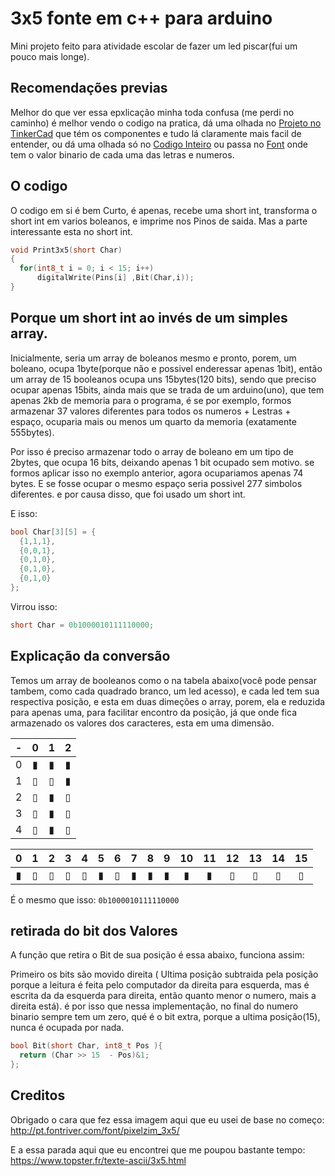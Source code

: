 # 3x5 fonte em c++ para arduino
Mini projeto feito para atividade escolar de fazer um led piscar(fui um pouco mais longe).

## Recomendações previas
Melhor do que ver essa epxlicação minha toda confusa (me perdi no caminho) é melhor vendo o codigo na pratica, dá uma olhada no [Projeto no TinkerCad](https://www.tinkercad.com/things/hV0O1d4srxF) que tém os componentes e tudo lá claramente mais facil de entender, ou dá uma olhada só no [Codigo Inteiro](/code.cpp) ou passa no [Font](Font.md) onde tem o valor binario de cada uma das letras e numeros.

## O codigo
O codigo em si é bem Curto, é apenas, recebe uma short int, transforma o short int em varios boleanos, e imprime nos Pinos de saida. Mas a parte interessante esta no short int.
```cpp
void Print3x5(short Char)
{
  for(int8_t i = 0; i < 15; i++)
      digitalWrite(Pins[i] ,Bit(Char,i));
}
```
## Porque um short int ao invés de um simples array. 
Inicialmente, seria  um array de boleanos mesmo e pronto, porem, um boleano, ocupa 1byte(porque não e possivel enderessar apenas 1bit), então um array de 15 booleanos ocupa uns 15bytes(120 bits), sendo que preciso ocupar apenas 15bits, ainda mais que se trada de um arduino(uno), que tem apenas 2kb de memoria para o programa, é se por exemplo, formos armazenar 37 valores diferentes para todos os numeros + Lestras + espaço, ocuparia mais ou menos um quarto da memoria (exatamente 555bytes).

Por isso é preciso armazenar todo o array de boleano em um tipo de 2bytes, que ocupa 16 bits, deixando apenas 1 bit ocupado sem motivo. se formos aplicar isso no exemplo anterior, agora ocupariamos apenas 74 bytes. E se fosse ocupar o mesmo espaço seria possivel 277 simbolos diferentes. e por causa disso, que foi usado um short int.

E isso:
```cpp
bool Char[3][5] = {
  {1,1,1},
  {0,0,1},
  {0,1,0},
  {0,1,0},
  {0,1,0}
};
``` 
Virrou isso:
```cpp
short Char = 0b1000010111110000;
``` 
## Explicação da conversão
 
Temos um array de booleanos como o na tabela abaixo(você pode pensar tambem, como cada quadrado branco, um led acesso), e cada led tem sua respectiva posição, e esta em duas dimeções o array, porem, ela e reduzida para apenas uma, para facilitar encontro da posição, já que onde fica armazenado os valores dos caracteres, esta em uma dimensão. 

-|0|1|2
:-:|:-:|:-:|:-:
0|▮|▮|▮
1|▯|▯|▮
2|▯|▮|▯
3|▯|▮|▯
4|▯|▮|▯


|0 |  1| 2 | 3 | 4 | 5 | 6 | 7 | 8 | 9 |10 |11 |12 |13 |14 |15|
|:-:|:-:|:-:|:-:|:-:|:-:|:-:|:-:|:-:|:-:|:-:|:-:|:-:|:-:|:-:|:-:|
|▮| ▯ |▯ |▯ |▯ |▮ |▯ |▮ |▮ | ▮ |▮ |▮ |▯ |▯  |▯ |▯

É o mesmo que isso: 
`0b1000010111110000`

## retirada do bit dos Valores

A função que retira o Bit de sua posição é essa abaixo, funciona assim:

Primeiro os bits são movido  direita ( Ultima posição subtraida pela posição porque a leitura é feita pelo computador da direita para esquerda, mas é escrita da da esquerda para direita, então quanto menor o numero, mais a direita está). é por isso que nessa implementação, no final do numero binario sempre tem um zero, qué é o bit extra, porque a ultima posição(15), nunca é ocupada por nada. 

```cpp
bool Bit(short Char, int8_t Pos ){
  return (Char >> 15  - Pos)&1;
};
```

## Creditos
Obrigado o cara que fez essa imagem aqui que eu usei de base no começo:
 http://pt.fontriver.com/font/pixelzim_3x5/

E a essa parada aqui que eu encontrei que me poupou bastante tempo:
  https://www.topster.fr/texte-ascii/3x5.html
